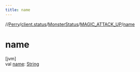 ```yaml
---
title: name
---
```

//[Perry](../../../../index.html)/[client.status](../../index.html)/[MonsterStatus](../index.html)/[MAGIC_ATTACK_UP](index.html)/[name](name.html)



# name



[jvm]\
val [name](name.html): [String](https://kotlinlang.org/api/latest/jvm/stdlib/kotlin/-string/index.html)




